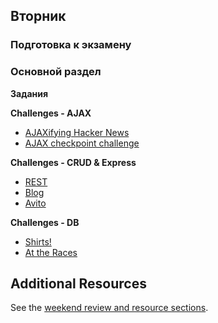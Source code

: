 ## Вторник


### Подготовка к экзамену

### Основной раздел

**Задания**

**Challenges - AJAX**

- [AJAXifying Hacker News](../../../../ajaxifying-hacker-news-challenge-sql)
- [AJAX checkpoint challenge](../../../../ajax-checkpoint-challenge)

**Challenges - CRUD & Express**

- [REST](../../../../core-rest-karaoke-sql)
- [Blog](../../../../core-passport-blog-multiauthor-sql)
- [Avito](../../../../avito-clone-challenge)

**Challenges - DB**

- [Shirts!](../../../../sequelize-associations-drill-shirts-challenge)
- [At the Races](../../../../sequelize-associations-drill-races-challenge)



## Additional Resources

See the [weekend review and resource sections](../week-3/6-weekend.md).
